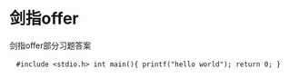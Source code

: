 # 剑指offer
剑指offer部分习题答案

    `#include <stdio.h>
    int main(){
    printf("hello world");
    return 0;
    }`
